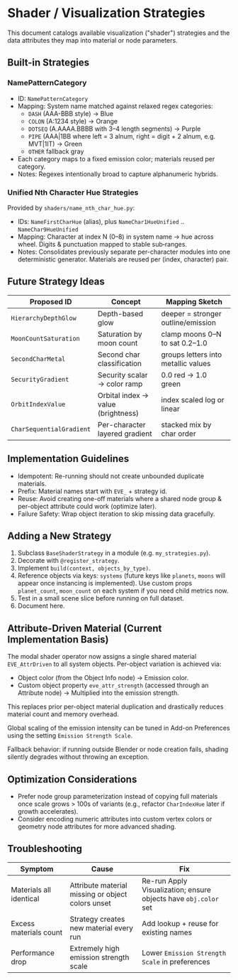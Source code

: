 # Shader / Visualization Strategies

This document catalogs available visualization ("shader") strategies and the data attributes they map into material or node parameters.

## Built-in Strategies

### NamePatternCategory

- ID: `NamePatternCategory`
- Mapping: System name matched against relaxed regex categories:
  - `DASH` (AAA-BBB style) → Blue
  - `COLON` (A:1234 style) → Orange
  - `DOTSEQ` (A.AAAA.BBBB with 3–4 length segments) → Purple
  - `PIPE` (AAA|1BB where left = 3 alnum, right = digit + 2 alnum, e.g. MVT|1IT) → Green
  - `OTHER` fallback gray
- Each category maps to a fixed emission color; materials reused per category.
- Notes: Regexes intentionally broad to capture alphanumeric hybrids.

### Unified Nth Character Hue Strategies

Provided by `shaders/name_nth_char_hue.py`:

- IDs: `NameFirstCharHue` (alias), plus `NameChar1HueUnified` .. `NameChar9HueUnified`
- Mapping: Character at index N (0–8) in system name -> hue across wheel. Digits & punctuation mapped to stable sub‑ranges.
- Notes: Consolidates previously separate per-character modules into one deterministic generator. Materials are reused per (index, character) pair.

## Future Strategy Ideas

| Proposed ID | Concept | Mapping Sketch |
|-------------|---------|----------------|
| `HierarchyDepthGlow` | Depth-based glow | deeper = stronger outline/emission |
| `MoonCountSaturation` | Saturation by moon count | clamp moons 0–N to sat 0.2–1.0 |
| `SecondCharMetal` | Second char classification | groups letters into metallic values |
| `SecurityGradient` | Security scalar -> color ramp | 0.0 red -> 1.0 green |
| `OrbitIndexValue` | Orbital index -> value (brightness) | index scaled log or linear |
| `CharSequentialGradient` | Per-character layered gradient | stacked mix by char order |

## Implementation Guidelines

- Idempotent: Re-running should not create unbounded duplicate materials.
- Prefix: Material names start with `EVE_` + strategy id.
- Reuse: Avoid creating one-off materials where a shared node group & per-object attribute could work (optimize later).
- Failure Safety: Wrap object iteration to skip missing data gracefully.

## Adding a New Strategy

1. Subclass `BaseShaderStrategy` in a module (e.g. `my_strategies.py`).
2. Decorate with `@register_strategy`.
3. Implement `build(context, objects_by_type)`.
4. Reference objects via keys: `systems` (future keys like `planets`, `moons` will appear once instancing is implemented). Use custom props `planet_count`, `moon_count` on each system if you need child metrics now.
5. Test in a small scene slice before running on full dataset.
6. Document here.

## Attribute-Driven Material (Current Implementation Basis)

The modal shader operator now assigns a single shared material `EVE_AttrDriven` to all system objects. Per-object variation is achieved via:

- Object color (from the Object Info node) → Emission color.
- Custom object property `eve_attr_strength` (accessed through an Attribute node) → Multiplied into the emission strength.

This replaces prior per-object material duplication and drastically reduces material count and memory overhead.

Global scaling of the emission intensity can be tuned in Add-on Preferences using the setting `Emission Strength Scale`.

Fallback behavior: if running outside Blender or node creation fails, shading silently degrades without throwing an exception.

## Optimization Considerations

- Prefer node group parameterization instead of copying full materials once scale grows > 100s of variants (e.g., refactor `CharIndexHue` later if growth accelerates).
- Consider encoding numeric attributes into custom vertex colors or geometry node attributes for more advanced shading.

## Troubleshooting

| Symptom | Cause | Fix |
|---------|-------|-----|
| Materials all identical | Attribute material missing or object colors unset | Re-run Apply Visualization; ensure objects have `obj.color` set |
| Excess materials count | Strategy creates new material every run | Add lookup + reuse for existing names |
| Performance drop | Extremely high emission strength scale | Lower `Emission Strength Scale` in preferences |
